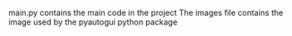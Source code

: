 main.py contains the main code in the project
The images file contains the image used by the pyautogui python package

